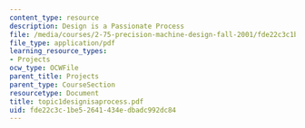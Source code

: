 ```yaml
---
content_type: resource
description: Design is a Passionate Process
file: /media/courses/2-75-precision-machine-design-fall-2001/fde22c3c1be52641434edbadc992dc84_topic1designisaprocess.pdf
file_type: application/pdf
learning_resource_types:
- Projects
ocw_type: OCWFile
parent_title: Projects
parent_type: CourseSection
resourcetype: Document
title: topic1designisaprocess.pdf
uid: fde22c3c-1be5-2641-434e-dbadc992dc84
---
```

